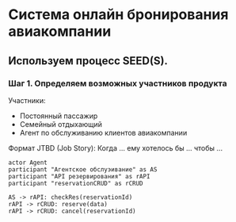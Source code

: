 # Система онлайн бронирования авиакомпании

## Используем процесс SEED(S).

### Шаг 1.  Определяем возможных участников продукта

Участники:
- Постоянный пассажир
- Семейный отдыхающий
- Агент по обслуживанию клиентов авиакомпании

Формат JTBD (Job Story): Когда ... ему хотелось бы ... чтобы ...

```plantuml
actor Agent
participant "Агентское обслуэивание" as AS
participant "API резервирования" as rAPI
participant "reservationCRUD" as rCRUD

AS -> rAPI: checkRes(reservationId)
rAPI -> rCRUD: reserve(data)
rAPI -> rCRUD: cancel(reservationId)
```


